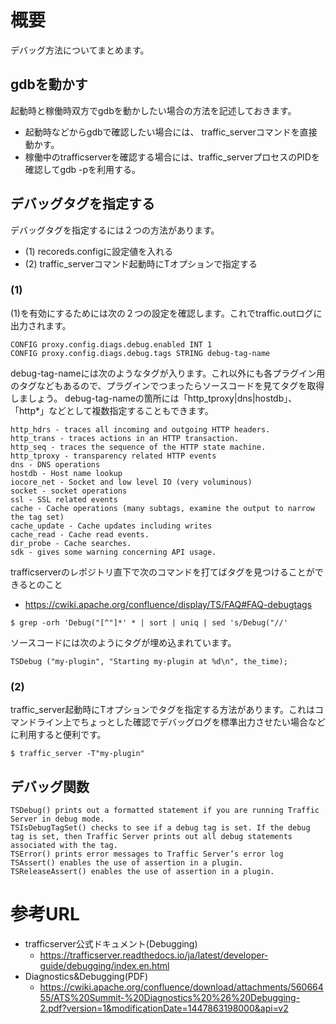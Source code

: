 # 概要
デバッグ方法についてまとめます。


## gdbを動かす
起動時と稼働時双方でgdbを動かしたい場合の方法を記述しておきます。
- 起動時などからgdbで確認したい場合には、 traffic_serverコマンドを直接動かす。
- 稼働中のtrafficserverを確認する場合には、traffic_serverプロセスのPIDを確認してgdb -pを利用する。


## デバッグタグを指定する

デバッグタグを指定するには２つの方法があります。
- (1) recoreds.configに設定値を入れる
- (2) traffic_serverコマンド起動時にTオプションで指定する

### (1) 
(1)を有効にするためには次の２つの設定を確認します。これでtraffic.outログに出力されます。
```
CONFIG proxy.config.diags.debug.enabled INT 1
CONFIG proxy.config.diags.debug.tags STRING debug-tag-name
```

debug-tag-nameには次のようなタグが入ります。これ以外にも各プラグイン用のタグなどもあるので、プラグインでつまったらソースコードを見てタグを取得しましょう。
debug-tag-nameの箇所には「http_tproxy|dns|hostdb」、「http*」などとして複数指定することもできます。
```
http_hdrs - traces all incoming and outgoing HTTP headers.
http_trans - traces actions in an HTTP transaction.
http_seq - traces the sequence of the HTTP state machine.
http_tproxy - transparency related HTTP events
dns - DNS operations
hostdb - Host name lookup
iocore_net - Socket and low level IO (very voluminous)
socket - socket operations
ssl - SSL related events
cache - Cache operations (many subtags, examine the output to narrow the tag set)
cache_update - Cache updates including writes
cache_read - Cache read events.
dir_probe - Cache searches.
sdk - gives some warning concerning API usage.
```

trafficserverのレポジトリ直下で次のコマンドを打てばタグを見つけることができるとのこと
- https://cwiki.apache.org/confluence/display/TS/FAQ#FAQ-debugtags
```
$ grep -orh 'Debug("[^"]*' * | sort | uniq | sed 's/Debug("//'
```

ソースコードには次のようにタグが埋め込まれています。
```
TSDebug ("my-plugin", "Starting my-plugin at %d\n", the_time);
```

### (2)
traffic_server起動時にTオプションでタグを指定する方法があります。これはコマンドライン上でちょっとした確認でデバッグログを標準出力させたい場合などに利用すると便利です。
```
$ traffic_server -T"my-plugin"
```

## デバッグ関数

```
TSDebug() prints out a formatted statement if you are running Traffic Server in debug mode.
TSIsDebugTagSet() checks to see if a debug tag is set. If the debug tag is set, then Traffic Server prints out all debug statements associated with the tag.
TSError() prints error messages to Traffic Server’s error log
TSAssert() enables the use of assertion in a plugin.
TSReleaseAssert() enables the use of assertion in a plugin.
```

# 参考URL
- trafficserver公式ドキュメント(Debugging)
  - https://trafficserver.readthedocs.io/ja/latest/developer-guide/debugging/index.en.html
- Diagnostics&Debugging(PDF)
  - https://cwiki.apache.org/confluence/download/attachments/56066455/ATS%20Summit-%20Diagnostics%20%26%20Debugging-2.pdf?version=1&modificationDate=1447863198000&api=v2

